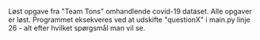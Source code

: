 Løst opgave fra "Team Tons" omhandlende covid-19 dataset.
Alle opgaver er løst.
Programmet eksekveres ved at udskifte "questionX" i main.py linje 26 - alt efter hvilket spørgsmål man vil se.